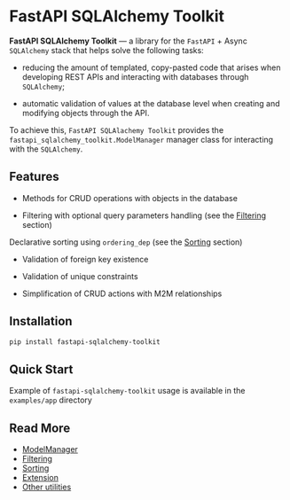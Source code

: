 # FastAPI SQLAlchemy Toolkit

**FastAPI SQLAlchemy Toolkit** — a library for the `FastAPI` + Async `SQLAlchemy` stack that helps solve the following tasks:

- reducing the amount of templated, copy-pasted code that arises when developing REST APIs and interacting with databases through `SQLAlchemy`;

- automatic validation of values at the database level when creating and modifying objects through the API.

To achieve this, `FastAPI SQLAlachemy Toolkit` provides the `fastapi_sqlalchemy_toolkit.ModelManager` manager class for interacting with the `SQLAlchemy`.

## Features

- Methods for CRUD operations with objects in the database

- Filtering with optional query parameters handling (see the [Filtering](#filtering) section)

Declarative sorting using `ordering_dep` (see the [Sorting](#sorting) section)

- Validation of foreign key existence

- Validation of unique constraints

- Simplification of CRUD actions with M2M relationships

## Installation

```bash
pip install fastapi-sqlalchemy-toolkit
```

## Quick Start

Example of `fastapi-sqlalchemy-toolkit` usage is available in the `examples/app` directory


## Read More
- [ModelManager](./usage.md)
- [Filtering](./filtering.md)
- [Sorting](./sorting.md)
- [Extension](./extension.md)
- [Other utilities](./utils.md)
